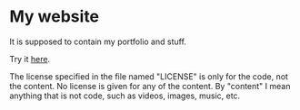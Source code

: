 # My website
It is supposed to contain my portfolio and stuff.

Try it [here](https://jossomjod.github.io/index.html).

The license specified in the file named "LICENSE" is only for the code, not the content.
No license is given for any of the content.
By "content" I mean anything that is not code, such as videos, images, music, etc.